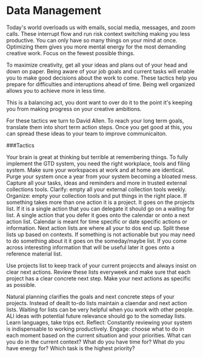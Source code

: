 # Data Management

Today's world overloads us with emails, social media, messages, and zoom calls. These interrupt flow and run risk context switching making you less productive. 
You can only have so many things on your mind at once. Optimizing them gives you more mental energy for the most demanding creative work. Focus on the fewest possible things.

To maximize creativity, get all your ideas and plans out of your head and down on paper.
Being aware of your job goals and current tasks will enable you to make good decisions about the
work to come.
These tactics help you prepare for difficulties and interuptions ahead of time.
Being well organized allows you to achieve more in less time.

This is a balancing act, you dont want to over do it to the point it's keeping you
from making progress on your creative ambitions.

For these tactics we turn to David Allen.
To reach your long term goals, translate them into short term action steps.
Once you get good at this, you can spread these ideas to your team to improve communicaiton.

###Tactics

Your brain is great at thinking but terrible at remembering things.
To fully implement the GTD system, you need the right workplace, tools and filing system.
Make sure your workspaces at work and at home are identical. Purge your system once a year from your system becoming a bloated mess.
Capture all your tasks, ideas and reminders and more in trusted external collections tools.
Clarify: empty all your external collection tools weekly.
Organize: empty your collection tools and put things in the right place.
If something takes more than one action it is a project. It goes on the projects list.
If it is a single action that you can delegate it should go on a waiting for list.
A single action that you defer it goes onto the calendar or onto a next action list.
Calendar is meant for time specific or date specific actions or information.
Next action lists are where all your to dos end up. Split these lists up based on contexts.
If something is not actionable but you may need to do something about it it goes on the someday/maybe list.
If you come across interesting information that will be useful  later it goes onto a reference material list.

Use projects list to keep track of your current projeccts and always insist on clear next actions. Review these lists everyweek and make sure that each project has a clear concrete next step.
Make your next actions as specific as possible.

Natural planning clarifies the goals and next concrete steps of your projects.
Instead of deailt to-do lists maintain a claendar and next action lists.
Waiting for lists can be very helpful when you work with other people.
ALl ideas with potential future relevance should go to the someday lists. Learn languages, take trips ect.
Reflect: Constantly reviewing your system is indispensable to working productively.
Engage: choose what to do in each moment based on the current situation and your priorities.
What can you do in the current context?
What do you have time for?
What do you have energy for?
Which task is the highest priority?
